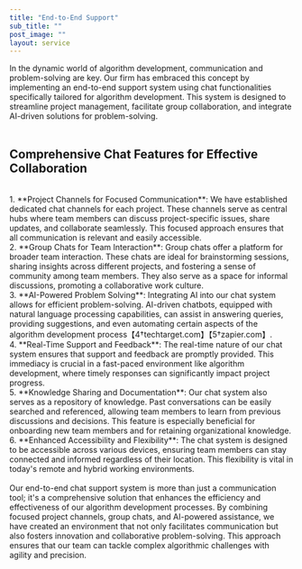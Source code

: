 ```yaml
---
title: "End-to-End Support"
sub_title: ""
post_image: ""
layout: service
---
```

In the dynamic world of algorithm development, communication and problem-solving are key. Our firm has embraced this concept by implementing an end-to-end support system using chat functionalities specifically tailored for algorithm development. This system is designed to streamline project management, facilitate group collaboration, and integrate AI-driven solutions for problem-solving.
<br/>
<br/>
## Comprehensive Chat Features for Effective Collaboration
<br/>
1. **Project Channels for Focused Communication**: We have established dedicated chat channels for each project. These channels serve as central hubs where team members can discuss project-specific issues, share updates, and collaborate seamlessly. This focused approach ensures that all communication is relevant and easily accessible.
<br/>
2. **Group Chats for Team Interaction**: Group chats offer a platform for broader team interaction. These chats are ideal for brainstorming sessions, sharing insights across different projects, and fostering a sense of community among team members. They also serve as a space for informal discussions, promoting a collaborative work culture.
<br/>
3. **AI-Powered Problem Solving**: Integrating AI into our chat system allows for efficient problem-solving. AI-driven chatbots, equipped with natural language processing capabilities, can assist in answering queries, providing suggestions, and even automating certain aspects of the algorithm development process【4†techtarget.com】【5†zapier.com】.
<br/>
4. **Real-Time Support and Feedback**: The real-time nature of our chat system ensures that support and feedback are promptly provided. This immediacy is crucial in a fast-paced environment like algorithm development, where timely responses can significantly impact project progress.
<br/>
5. **Knowledge Sharing and Documentation**: Our chat system also serves as a repository of knowledge. Past conversations can be easily searched and referenced, allowing team members to learn from previous discussions and decisions. This feature is especially beneficial for onboarding new team members and for retaining organizational knowledge.
<br/>
6. **Enhanced Accessibility and Flexibility**: The chat system is designed to be accessible across various devices, ensuring team members can stay connected and informed regardless of their location. This flexibility is vital in today's remote and hybrid working environments.
<br/>
<br/>
Our end-to-end chat support system is more than just a communication tool; it's a comprehensive solution that enhances the efficiency and effectiveness of our algorithm development processes. By combining focused project channels, group chats, and AI-powered assistance, we have created an environment that not only facilitates communication but also fosters innovation and collaborative problem-solving. This approach ensures that our team can tackle complex algorithmic challenges with agility and precision.

